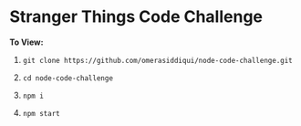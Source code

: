 # Stranger Things Code Challenge

**To View:**

1. `git clone https://github.com/omerasiddiqui/node-code-challenge.git`

2. `cd node-code-challenge`

3. `npm i`

4. `npm start`
